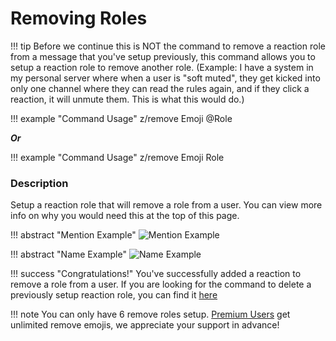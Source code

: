 # Removing Roles

!!! tip
    Before we continue this is NOT the command to remove a reaction role from a message that you've setup previously, this command allows you to setup a reaction role to remove another role. (Example: I have a system in my personal server where when a user is "soft muted", they get kicked into only one channel where they can read the rules again, and if they click a reaction, it will unmute them. This is what this would do.)

!!! example "Command Usage"
    z/remove Emoji @Role

***Or*** 

!!! example "Command Usage"
    z/remove Emoji Role


### Description

Setup a reaction role that will remove a role from a user. You can view more info on why you would need this at the top of this page.

!!! abstract "Mention Example"
    ![Mention Example](http://i.imjake.me/files/xhfq2.png)

!!! abstract "Name Example"
    ![Name Example](http://i.imjake.me/files/0fzbq.png)

!!! success "Congratulations!"
    You've successfully added a reaction to remove a role from a user. If you are looking for the command to delete a previously setup reaction role, you can find it [here](delete.md)

!!! note
    You can only have 6 remove roles setup. [Premium Users](https://zira.pw/premium) get unlimited remove emojis, we appreciate your support in advance!
